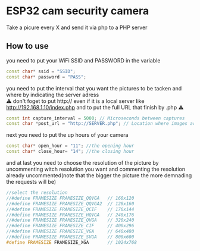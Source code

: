 # ESP32 cam security camera
 Take a picure every X and send it via php to a PHP server


## How to use

you need to put your WiFi SSID and PASSWORD in the variable 
```cpp
const char* ssid = "SSID";
const char* password = "PASS";
```

you need to put the interval that you want the pictures to be tacken and where by indicating the server adress  
⚠ don't foget to put http:// even if it is a local server like http://192.168.1.10/index.php and to put the full URL that finish by .php ⚠
```cpp
const int capture_interval = 5000; // Microseconds between captures
const char *post_url = "http://SERVER.php"; // Location where images are POSTED
```

next you need to put the up hours of your camera
```cpp
const char* open_hour = "11"; //the opening hour
const char* close_hour= "14"; //the closing hour
```

and at last you need to choose the resolution of the picture by uncommenting witch resolution you want and commenting the resolution already uncommented(note that the bigger the picture the more demnading the requests will be)
```cpp
//select the resolution
//#define FRAMESIZE FRAMESIZE_QQVGA   // 160x120
//#define FRAMESIZE FRAMESIZE_QQVGA2  // 128x160
//#define FRAMESIZE FRAMESIZE_QCIF    // 176x144
//#define FRAMESIZE FRAMESIZE_HQVGA   // 240x176
//#define FRAMESIZE FRAMESIZE_QVGA    // 320x240
//#define FRAMESIZE FRAMESIZE_CIF     // 400x296
//#define FRAMESIZE FRAMESIZE_VGA     // 640x480
//#define FRAMESIZE FRAMESIZE_SVGA    // 800x600
#define FRAMESIZE FRAMESIZE_XGA       // 1024x768
```

